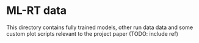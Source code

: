 # ML-RT data
This directory contains fully trained models, other run data data and some custom plot scripts relevant to the project paper (TODO: include ref)

